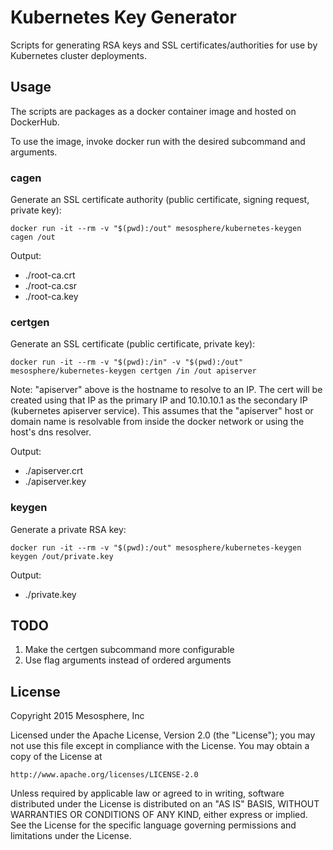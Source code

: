 # Kubernetes Key Generator

Scripts for generating RSA keys and SSL certificates/authorities for use by Kubernetes cluster deployments.


## Usage

The scripts are packages as a docker container image and hosted on DockerHub.

To use the image, invoke docker run with the desired subcommand and arguments.


### cagen

Generate an SSL certificate authority (public certificate, signing request, private key):

```
docker run -it --rm -v "$(pwd):/out" mesosphere/kubernetes-keygen cagen /out
```

Output:

- ./root-ca.crt
- ./root-ca.csr
- ./root-ca.key


### certgen

Generate an SSL certificate (public certificate, private key):

```
docker run -it --rm -v "$(pwd):/in" -v "$(pwd):/out" mesosphere/kubernetes-keygen certgen /in /out apiserver
```

Note: "apiserver" above is the hostname to resolve to an IP. The cert will be created using that IP as the primary IP and 10.10.10.1 as the secondary IP (kubernetes apiserver service). This assumes that the "apiserver" host or domain name is resolvable from inside the docker network or using the host's dns resolver.

Output:

- ./apiserver.crt
- ./apiserver.key


### keygen

Generate a private RSA key:

```
docker run -it --rm -v "$(pwd):/out" mesosphere/kubernetes-keygen keygen /out/private.key
```

Output:

- ./private.key


## TODO

1. Make the certgen subcommand more configurable
1. Use flag arguments instead of ordered arguments


## License

Copyright 2015 Mesosphere, Inc

Licensed under the Apache License, Version 2.0 (the "License");
you may not use this file except in compliance with the License.
You may obtain a copy of the License at

    http://www.apache.org/licenses/LICENSE-2.0

Unless required by applicable law or agreed to in writing, software
distributed under the License is distributed on an "AS IS" BASIS,
WITHOUT WARRANTIES OR CONDITIONS OF ANY KIND, either express or implied.
See the License for the specific language governing permissions and
limitations under the License.